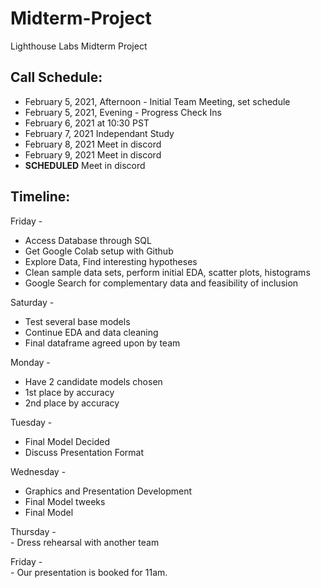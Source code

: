 # Midterm-Project
Lighthouse Labs Midterm Project

## Call Schedule:
- February 5, 2021, Afternoon - Initial Team Meeting, set schedule
- February 5, 2021, Evening - Progress Check Ins
- February 6, 2021 at 10:30 PST
- February 7, 2021 Independant Study
- February 8, 2021 Meet in discord
- February 9, 2021 Meet in discord
- **SCHEDULED** Meet in discord

## Timeline:
Friday - 
  - Access Database through SQL
  - Get Google Colab setup with Github
  - Explore Data, Find interesting hypotheses
  - Clean sample data sets, perform initial EDA, scatter plots, histograms
  - Google Search for complementary data and feasibility of inclusion
  
Saturday - 
  - Test several base models
  - Continue EDA and data cleaning
  - Final dataframe agreed upon by team
  
Monday - 
  - Have 2 candidate models chosen
  - 1st place by accuracy
  - 2nd place by accuracy
  
Tuesday - 
  - Final Model Decided 
  - Discuss Presentation Format
  
Wednesday - 
   - Graphics and Presentation Development
   - Final Model tweeks
   - Final Model 
   
Thursday - <br>
    - Dress rehearsal with another team 
    
Friday - <br>
    - Our presentation is booked for 11am. 
